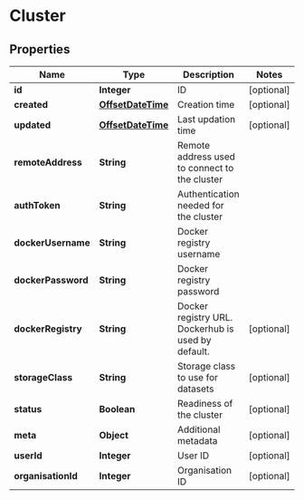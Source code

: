 
# Cluster

## Properties
Name | Type | Description | Notes
------------ | ------------- | ------------- | -------------
**id** | **Integer** | ID |  [optional]
**created** | [**OffsetDateTime**](OffsetDateTime.md) | Creation time |  [optional]
**updated** | [**OffsetDateTime**](OffsetDateTime.md) | Last updation time |  [optional]
**remoteAddress** | **String** | Remote address used to connect to the cluster | 
**authToken** | **String** | Authentication needed for the cluster | 
**dockerUsername** | **String** | Docker registry username | 
**dockerPassword** | **String** | Docker registry password | 
**dockerRegistry** | **String** | Docker registry URL. Dockerhub is used by default. |  [optional]
**storageClass** | **String** | Storage class to use for datasets |  [optional]
**status** | **Boolean** | Readiness of the cluster |  [optional]
**meta** | **Object** | Additional metadata |  [optional]
**userId** | **Integer** | User ID |  [optional]
**organisationId** | **Integer** | Organisation ID |  [optional]




